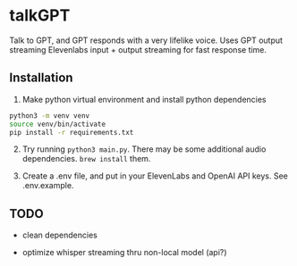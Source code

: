 # talkGPT

Talk to GPT, and GPT responds with a very lifelike voice. Uses GPT output streaming Elevenlabs input + output streaming
for fast response time.

## Installation

1. Make python virtual environment and install python dependencies

```sh
python3 -m venv venv
source venv/bin/activate
pip install -r requirements.txt
```

2. Try running `python3 main.py`. There may be some additional audio dependencies. `brew install` them.

3. Create a .env file, and put in your ElevenLabs and OpenAI API keys. See .env.example.

## TODO

- clean dependencies

- optimize whisper streaming thru non-local model (api?)